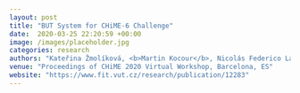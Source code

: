 ```yaml
---
layout: post
title: "BUT System for CHiME-6 Challenge"
date:  2020-03-25 22:20:59 +00:00
image: /images/placeholder.jpg
categories: research
authors: "Kateřina Žmolíková, <b>Martin Kocour</b>, Nicolás Federico Landini, Karel Beneš, et. al"
venue: "Proceedings of CHiME 2020 Virtual Workshop, Barcelona, ES"
website: "https://www.fit.vut.cz/research/publication/12283"
---
```


